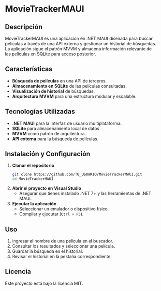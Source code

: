 # MovieTrackerMAUI

## Descripción
MovieTrackerMAUI es una aplicación en .NET MAUI diseñada para buscar películas a través de una API externa y gestionar un historial de búsquedas. La aplicación sigue el patrón MVVM y almacena información relevante de las películas en SQLite para acceso posterior.

## Características
- **Búsqueda de películas** en una API de terceros.
- **Almacenamiento en SQLite** de las películas consultadas.
- **Visualización de historial** de búsquedas.
- **Arquitectura MVVM** para una estructura modular y escalable.

## Tecnologías Utilizadas
- **.NET MAUI** para la interfaz de usuario multiplataforma.
- **SQLite** para almacenamiento local de datos.
- **MVVM** como patrón de arquitectura.
- **API externa** para la búsqueda de películas.

## Instalación y Configuración
1. **Clonar el repositorio**
   ```sh
   git clone https://github.com/TU_USUARIO/MovieTrackerMAUI.git
   cd MovieTrackerMAUI
   ```
2. **Abrir el proyecto en Visual Studio**
   - Asegurar que tienes instalado .NET 7+ y las herramientas de .NET MAUI.
3. **Ejecutar la aplicación**
   - Seleccionar un emulador o dispositivo físico.
   - Compilar y ejecutar (`Ctrl + F5`).

## Uso
1. Ingresar el nombre de una película en el buscador.
2. Consultar los resultados y seleccionar una película.
3. Guardar la búsqueda en el historial.
4. Revisar el historial en la pestaña correspondiente.


## Licencia
Este proyecto está bajo la licencia MIT.

